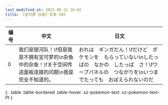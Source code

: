 ```yaml
---
last_modified_at: 2021-08-21 16:02
title: 《宝可梦 白金》文本 285
---
```

| 编号 | 中文 | 日文 |
| ---- | ---- | ---- |
| 0 | 我们是银河队！\f但是我是不拥有宝可梦的\n杂鱼中的杂鱼！\f关于空间传送面板连接的问题\n我是完全不知道的。 | おれは　ギンガだん！\fだけど　ポケモンを　もらっていない\nしたっぱの　なかの　したっぱ　さ！\fワープパネルの　つながりを\nいつまでたっても　おぼえられないのだ |
{: .table .table-bordered .table-hover .xz-pokemon-text .xz-pokemon-text-Pt }